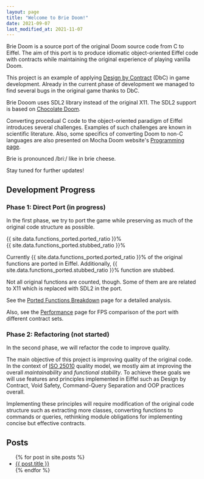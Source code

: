 ```yaml
---
layout: page
title: "Welcome to Brie Doom!"
date: 2021-09-07
last_modified_at: 2021-11-07
---
```

Brie Doom is a source port of the original Doom source code from C to Eiffel.
The aim of this port is to produce idiomatic object-oriented Eiffel code with contracts
while maintaining the original experience of playing vanilla Doom.

This project is an example of applying
[Design by Contract](https://en.wikipedia.org/wiki/Design_by_contract) (DbC)
in game development.
Already in the current phase of development we managed to find
several bugs in the original game thanks to DbC.

Brie Dooom uses SDL2 library instead of the original X11. The SDL2 support
is based on
[Chocolate Doom](https://www.chocolate-doom.org/).

Converting procedual C code to the object-oriented paradigm of Eiffel
introduces several challenges. Examples of such challenges are known
in scientific literature. Also, some specifics of converting Doom to non-C
languages are also presented on Mocha Doom website's
[Programming page](http://mochadoom.sourceforge.net/tech.html).

Brie is pronounced /briː/ like in brie cheese.

Stay tuned for further updates!

## Development Progress

### Phase 1: Direct Port (in progress)
In the first phase, we try to port the game while preserving
as much of the original code structure as possible.

<div class="w-full bg-california-200 h-6 flex">
  <div
    class="bg-california-500 text-center text-white h-full text-base"
    style="width: {{ site.data.functions_ported.ported_ratio }}%;"
  >
    {{ site.data.functions_ported.ported_ratio }}%
  </div>
  <div
    class="bg-california-400 text-center text-white h-full text-base"
    style="width: {{ site.data.functions_ported.stubbed_ratio }}%;"
  >
    {{ site.data.functions_ported.stubbed_ratio }}%
  </div>
</div>

Currently {{ site.data.functions_ported.ported_ratio }}% of the original functions
are ported in Eiffel.
Additionally, {{ site.data.functions_ported.stubbed_ratio }}%
function are stubbed.

Not all original functions are counted, though. Some of them are
are related to X11 which is replaced with SDL2 in the port.

See the
[Ported Functions Breakdown](ported-functions-breakdown)
page for a detailed analysis.

Also, see the [Performance](performance)
page for FPS comparison of the port with different contract sets.

### Phase 2: Refactoring (not started)
In the second phase, we will refactor the code to improve quality.

The main objective of this project is improving quality of the original code.
In the context of
[ISO 25010](https://iso25000.com/index.php/en/iso-25000-standards/iso-25010)
quality model, we mostly aim at improving the overall _maintainability_
and _functional stability_.
To achieve these goals we will use features and principles implemented in
Eiffel such as Design by Contract, Void Safety, Command-Query Separation
and OOP practices overall.

Implementing these principles will require modification of the original
code structure such as extracting more classes, converting functions
to commands or queries, rethinking module obligations for implementing
concise but effective contracts.

## Posts

<ul>
  {% for post in site.posts %}
    <li>
      <a href="{{ post.url }}">{{ post.title }}</a>
    </li>
  {% endfor %}
</ul>
